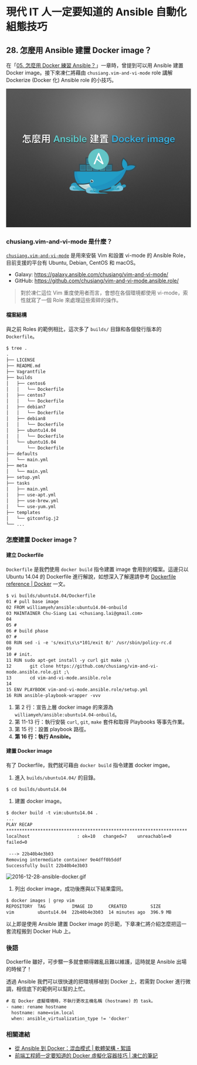 # 現代 IT 人一定要知道的 Ansible 自動化組態技巧

## 28. 怎麼用 Ansible 建置 Docker image？

在「[05. 怎麼用 Docker 練習 Ansible？](05.how-to-practive-the-ansible-with-docker.md)」一章時，曾提到可以用 Ansible 建置 Docker image。接下來凍仁將藉由 `chusiang.vim-and-vi-mode` role 講解 Dockerize (Docker 化) Ansible role 的小技巧。

[chusiang_vim_role]: https://galaxy.ansible.com/chusiang/vim-and-vi-mode/

![automate_with_ansible_practice-31.jpg](imgs/automate_with_ansible_practice-31.jpg)


### chusiang.vim-and-vi-mode 是什麼？

[`chusiang.vim-and-vi-mode`][chusiang_vim_role] 是用來安裝 Vim 和設置 vi-mode 的 Ansible Role，目前支援的平台有 Ubuntu, Debian, CentOS 和 macOS。

- Galaxy: https://galaxy.ansible.com/chusiang/vim-and-vi-mode/
- GitHub: https://github.com/chusiang/vim-and-vi-mode.ansible.role/

> 對於凍仁這位 Vim 重度使用者而言，會想在各個環境都使用 vi-mode，索性就寫了一個 Role 來處理這些索碎的操作。


#### 檔案結構

與之前 Roles 的範例相比，這次多了 `builds/` 目錄和各個發行版本的 `Dockerfile`。

```
$ tree .
.
├── LICENSE
├── README.md
├── Vagrantfile
├── builds
│   ├── centos6
│   │   └── Dockerfile
│   ├── centos7
│   │   └── Dockerfile
│   ├── debian7
│   │   └── Dockerfile
│   ├── debian8
│   │   └── Dockerfile
│   ├── ubuntu14.04
│   │   └── Dockerfile
│   └── ubuntu16.04
│       └── Dockerfile
├── defaults
│   └── main.yml
├── meta
│   └── main.yml
├── setup.yml
├── tasks
│   ├── main.yml
│   ├── use-apt.yml
│   ├── use-brew.yml
│   └── use-yum.yml
├── templates
│   └── gitconfig.j2
└── ...
```

### 怎麼建置 Docker image？

#### 建立 Dockerfile

`Dockerfile` 是我們使用 `docker build` 指令建置 image 會用到的檔案。這邊只以 Ubuntu 14.04 的 Dockerfile 進行解說，如想深入了解還請參考 [Dockerfile reference | Docker][dockerfile_reference] 一文。

[dockerfile_reference]: https://docs.docker.com/engine/reference/builder/

```
$ vi builds/ubuntu14.04/Dockerfile
01 # pull base image
02 FROM williamyeh/ansible:ubuntu14.04-onbuild
03 MAINTAINER Chu-Siang Lai <chusiang.lai@gmail.com>
04 
05 #
06 # build phase
07 #
08 RUN sed -i -e 's/exit\s\s*101/exit 0/' /usr/sbin/policy-rc.d
09 
10 # init.
11 RUN sudo apt-get install -y curl git make ;\
12       git clone https://github.com/chusiang/vim-and-vi-mode.ansible.role.git ;\
13       cd vim-and-vi-mode.ansible.role
14 
15 ENV PLAYBOOK vim-and-vi-mode.ansible.role/setup.yml
16 RUN ansible-playbook-wrapper -vvv
```

1. 第 2 行：宣告上層 docker image 的來源為 `williamyeh/ansible:ubuntu14.04-onbuild`。
1. 第 11-13 行：執行安裝 `curl`, `git`, `make` 套件和取得 Playbooks 等事先作業。
1. 第 15 行：設置 playbook 路徑。
1. **第 16 行：執行 Ansible。**


#### 建置 Docker image

有了 Dockerfile，我們就可藉由 `docker build` 指令建置 docker imgae。

1. 進入 `builds/ubuntu14.04/` 的目錄。

  ```
  $ cd builds/ubuntu14.04
  ```

1. 建置 docker image。

  ```
  $ docker build -t vim:ubuntu14.04 .
  ...
  PLAY RECAP *********************************************************************
  localhost                  : ok=10   changed=7    unreachable=0    failed=0
  
   ---> 22b40b4e3b03
  Removing intermediate container 9e4dff0b5ddf
  Successfully built 22b40b4e3b03
  ```

  ![2016-12-28-ansible-docker.gif](imgs/2016-12-28-ansible-docker.gif)

1. 列出 docker image，成功後應與以下結果雷同。

  ```
  $ docker images | grep vim
  REPOSITORY  TAG          IMAGE ID      CREATED         SIZE
  vim         ubuntu14.04  22b40b4e3b03  14 minutes ago  396.9 MB
  ```

以上即是使用 Ansible 建置 Docker image 的示範，下章凍仁將介紹怎麼把這一套流程搬到 Docker Hub 上。


### 後語

Dockerfile 雖好，可步驟一多就會顯得雜亂且難以維護，這時就是 Ansible 出場的時候了！

透過 Ansible 我們可以很快速的把環境移植到 Docker 上，若需對 Docker 進行微調，相信底下的範例可以幫的上忙。

```
# 在 Docker 虛擬環境時，不執行更改主機名稱 (hostname) 的 task。
- name: rename hostname
  hostname: name=vim.local
  when: ansible_virtualization_type != 'docker'
```


### 相關連結

- [從 Ansible 到 Docker：混血模式 | 軟體架構・絮語][halfblood_docker]
- [前端工程師一定要知道的 Docker 虛擬化容器技巧 | 凍仁的筆記][virtualization-with-docker-container]

[halfblood_docker]: http://school.soft-arch.net/blog/247026/halfblood-docker
[virtualization-with-docker-container]: http://note.drx.tw/2016/07/virtualization-with-docker-container-basic-for-f2e.html

